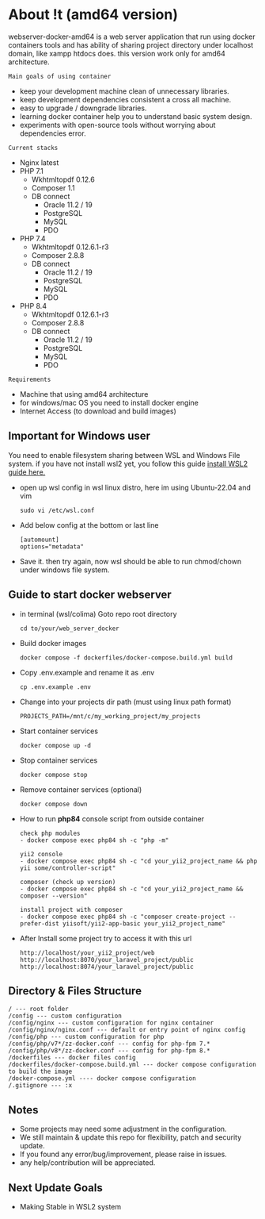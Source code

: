 # About !t (amd64 version)
webserver-docker-amd64 is a web server application that run using docker containers tools and has ability of sharing project directory under localhost domain, like xampp htdocs does. this version work only for amd64 architecture.

`Main goals of using container`
- keep your development machine clean of unnecessary libraries.
- keep development dependencies consistent a cross all machine.
- easy to upgrade / downgrade libraries.
- learning docker container help you to understand basic system design.
- experiments with open-source tools without worrying about dependencies error.

`Current stacks`
- Nginx latest
- PHP 7.1
    - Wkhtmltopdf 0.12.6
    - Composer 1.1
    - DB connect
        - Oracle 11.2 / 19
        - PostgreSQL
        - MySQL
        - PDO
- PHP 7.4
    - Wkhtmltopdf 0.12.6.1-r3
    - Composer 2.8.8
    - DB connect
        - Oracle 11.2 / 19
        - PostgreSQL
        - MySQL
        - PDO
- PHP 8.4
    - Wkhtmltopdf 0.12.6.1-r3
    - Composer 2.8.8
    - DB connect
        - Oracle 11.2 / 19
        - PostgreSQL
        - MySQL
        - PDO

`Requirements`
- Machine that using amd64 architecture
- for windows/mac OS you need to install docker engine
- Internet Access (to download and build images)

## Important for Windows user
You need to enable filesystem sharing between WSL and Windows File system. if you have not install wsl2 yet, you follow this guide [install WSL2 guide here.](config/wsl/README.md)
- open up wsl config in wsl linux distro, here im using Ubuntu-22.04 and vim
    ```
    sudo vi /etc/wsl.conf
    ```

- Add below config at the bottom or last line
    ```
    [automount]
    options="metadata"
    ```

- Save it. then try again, now wsl should be able to run chmod/chown under windows file system.


## Guide to start docker webserver
- in terminal (wsl/colima) Goto repo root directory

  ```
  cd to/your/web_server_docker
  ```

- Build docker images

  ```
  docker compose -f dockerfiles/docker-compose.build.yml build
  ```

- Copy .env.example and rename it as .env

  ```
  cp .env.example .env
  ```
- Change into your projects dir path (must using linux path format)

  ```
  PROJECTS_PATH=/mnt/c/my_working_project/my_projects
  ```

- Start container services
  ```
  docker compose up -d
  ```

- Stop container services
  ```
  docker compose stop
  ```

- Remove container services (optional)
  ```
  docker compose down
  ```

- How to run **php84** console script from outside container
  ```
  check php modules
  - docker compose exec php84 sh -c "php -m"

  yii2 console
  - docker compose exec php84 sh -c "cd your_yii2_project_name && php yii some/controller-script"

  composer (check up version)
  - docker compose exec php84 sh -c "cd your_yii2_project_name && composer --version"

  install project with composer
  - docker compose exec php84 sh -c "composer create-project --prefer-dist yiisoft/yii2-app-basic your_yii2_project_name"
  ```

- After Install some project try to access it with this url
  ```
  http://localhost/your_yii2_project/web
  http://localhost:8070/your_laravel_project/public
  http://localhost:8074/your_laravel_project/public
  ```

## Directory & Files Structure
```
/ --- root folder
/config --- custom configuration
/config/nginx --- custom configuration for nginx container
/config/nginx/nginx.conf --- default or entry point of nginx config
/config/php --- custom configuration for php
/config/php/v7*/zz-docker.conf --- config for php-fpm 7.*
/config/php/v8*/zz-docker.conf --- config for php-fpm 8.*
/dockerfiles --- docker files config
/dockerfiles/docker-compose.build.yml --- docker compose configuration to build the image
/docker-compose.yml ---- docker compose configuration
/.gitignore --- :x

```

## Notes
- Some projects may need some adjustment in the configuration.
- We still maintain & update this repo for flexibility, patch and security update.
- If you found any error/bug/improvement, please raise in issues.
- any help/contribution will be appreciated.

## Next Update Goals
- Making Stable in WSL2 system